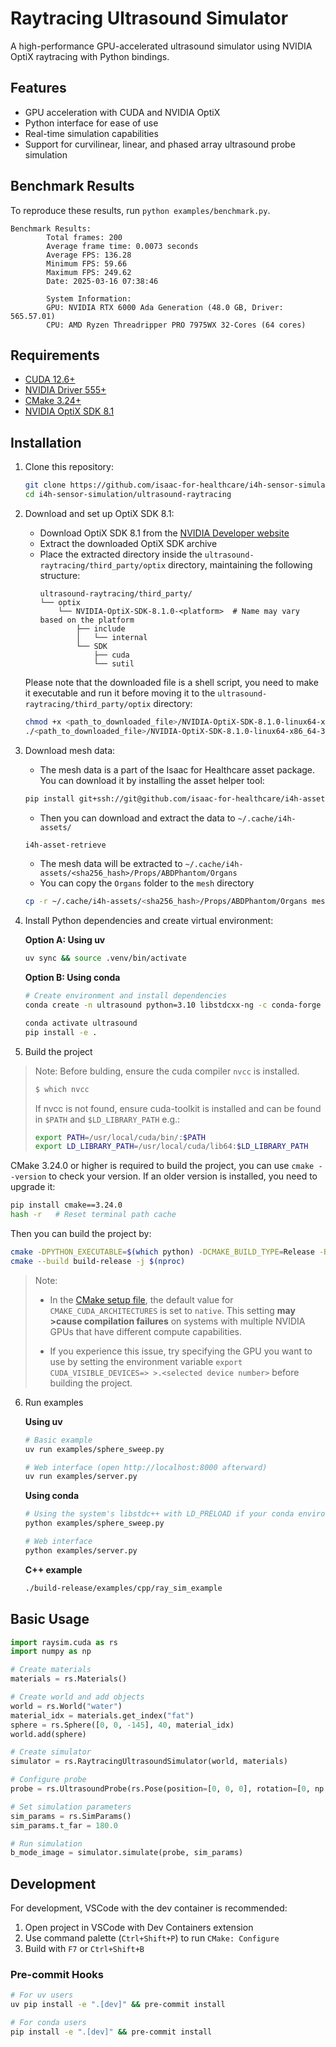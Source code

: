 # Raytracing Ultrasound Simulator

A high-performance GPU-accelerated ultrasound simulator using NVIDIA OptiX raytracing with Python bindings.

## Features

- GPU acceleration with CUDA and NVIDIA OptiX
- Python interface for ease of use
- Real-time simulation capabilities
- Support for curvilinear, linear, and phased array ultrasound probe simulation

## Benchmark Results
To reproduce these results, run `python examples/benchmark.py`.
```
Benchmark Results:
        Total frames: 200
        Average frame time: 0.0073 seconds
        Average FPS: 136.28
        Minimum FPS: 59.66
        Maximum FPS: 249.62
        Date: 2025-03-16 07:38:46

        System Information:
        GPU: NVIDIA RTX 6000 Ada Generation (48.0 GB, Driver: 565.57.01)
        CPU: AMD Ryzen Threadripper PRO 7975WX 32-Cores (64 cores)

```
## Requirements

- [CUDA 12.6+](https://docs.nvidia.com/cuda/cuda-quick-start-guide/index.html#)
- [NVIDIA Driver 555+](https://www.nvidia.com/en-us/drivers/)
- [CMake 3.24+](https://cmake.org/)
- [NVIDIA OptiX SDK 8.1](https://developer.nvidia.com/designworks/optix/downloads/legacy)

## Installation

1. Clone this repository:
   ```bash
   git clone https://github.com/isaac-for-healthcare/i4h-sensor-simulation.git
   cd i4h-sensor-simulation/ultrasound-raytracing
   ```

2. Download and set up OptiX SDK 8.1:
   - Download OptiX SDK 8.1 from the [NVIDIA Developer website](https://developer.nvidia.com/designworks/optix/downloads/legacy)
   - Extract the downloaded OptiX SDK archive
   - Place the extracted directory inside the `ultrasound-raytracing/third_party/optix` directory, maintaining the following structure:
     ```
     ultrasound-raytracing/third_party/
     └── optix
         └── NVIDIA-OptiX-SDK-8.1.0-<platform>  # Name may vary based on the platform
             ├── include
             │   └── internal
             └── SDK
                 ├── cuda
                 └── sutil
     ```

   Please note that the downloaded file is a shell script, you need to make it executable and run it before moving it to the `ultrasound-raytracing/third_party/optix` directory:

     ```bash
     chmod +x <path_to_downloaded_file>/NVIDIA-OptiX-SDK-8.1.0-linux64-x86_64-35015278.sh
     ./<path_to_downloaded_file>/NVIDIA-OptiX-SDK-8.1.0-linux64-x86_64-35015278.sh
     ```

3. Download mesh data:
   - The mesh data is a part of the Isaac for Healthcare asset package. You can download it by installing the asset helper tool:
   ```bash
   pip install git+ssh://git@github.com/isaac-for-healthcare/i4h-asset-catalog.git
   ```

   - Then you can download and extract the data to `~/.cache/i4h-assets/`
   ```bash
   i4h-asset-retrieve
   ```

   - The mesh data will be extracted to `~/.cache/i4h-assets/<sha256_hash>/Props/ABDPhantom/Organs`
   - You can copy the `Organs` folder to the `mesh` directory

   ```bash
   cp -r ~/.cache/i4h-assets/<sha256_hash>/Props/ABDPhantom/Organs mesh
   ```

4. Install Python dependencies and create virtual environment:

   **Option A: Using uv**
   ```bash
   uv sync && source .venv/bin/activate
   ```

   **Option B: Using conda**
   ```bash
   # Create environment and install dependencies
   conda create -n ultrasound python=3.10 libstdcxx-ng -c conda-forge -y

   conda activate ultrasound
   pip install -e .
   ```

5. Build the project

> Note: Before bulding, ensure the cuda compiler `nvcc` is installed.
>
>  ```bash
>  $ which nvcc
>  ```
>
>  If nvcc is not found, ensure cuda-toolkit is installed and can be found in `$PATH` and `$LD_LIBRARY_PATH` e.g.:
> ```bash
> export PATH=/usr/local/cuda/bin/:$PATH
> export LD_LIBRARY_PATH=/usr/local/cuda/lib64:$LD_LIBRARY_PATH
> ```

   CMake 3.24.0 or higher is required to build the project, you can use `cmake --version` to check your version. If an older version is installed, you need to upgrade it:

   ```bash
   pip install cmake==3.24.0
   hash -r   # Reset terminal path cache
   ```

   Then you can build the project by:

   ```bash
   cmake -DPYTHON_EXECUTABLE=$(which python) -DCMAKE_BUILD_TYPE=Release -B build-release
   cmake --build build-release -j $(nproc)
   ```

>   Note:
>
>   - In the [CMake setup file](./cmake/SetupCUDA.cmake), the default value for `CMAKE_CUDA_ARCHITECTURES` is set to `native`. This setting **may >cause compilation failures** on systems with multiple NVIDIA GPUs that have different compute capabilities.
>
>   - If you experience this issue, try specifying the GPU you want to use by setting the environment variable `export CUDA_VISIBLE_DEVICES=> >.<selected device number>` before building the project.
>
6. Run examples

   **Using uv**
   ```bash
   # Basic example
   uv run examples/sphere_sweep.py

   # Web interface (open http://localhost:8000 afterward)
   uv run examples/server.py
   ```

   **Using conda**
   ```bash
   # Using the system's libstdc++ with LD_PRELOAD if your conda environment's version is too old
   python examples/sphere_sweep.py

   # Web interface
   python examples/server.py
   ```

   **C++ example**
   ```bash
   ./build-release/examples/cpp/ray_sim_example
   ```

## Basic Usage

```python
import raysim.cuda as rs
import numpy as np

# Create materials
materials = rs.Materials()

# Create world and add objects
world = rs.World("water")
material_idx = materials.get_index("fat")
sphere = rs.Sphere([0, 0, -145], 40, material_idx)
world.add(sphere)

# Create simulator
simulator = rs.RaytracingUltrasoundSimulator(world, materials)

# Configure probe
probe = rs.UltrasoundProbe(rs.Pose(position=[0, 0, 0], rotation=[0, np.pi, 0]))

# Set simulation parameters
sim_params = rs.SimParams()
sim_params.t_far = 180.0

# Run simulation
b_mode_image = simulator.simulate(probe, sim_params)
```

## Development

For development, VSCode with the dev container is recommended:
1. Open project in VSCode with Dev Containers extension
2. Use command palette (`Ctrl+Shift+P`) to run `CMake: Configure`
3. Build with `F7` or `Ctrl+Shift+B`

### Pre-commit Hooks

```bash
# For uv users
uv pip install -e ".[dev]" && pre-commit install

# For conda users
pip install -e ".[dev]" && pre-commit install
```
